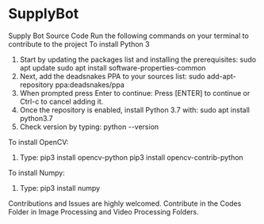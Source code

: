 # SupplyBot
Supply Bot Source Code
Run the following commands on your terminal to contribute to the project
To install Python 3
1. Start by updating the packages list and installing the prerequisites:
   sudo apt update
   sudo apt install software-properties-common
2. Next, add the deadsnakes PPA to your sources list:
   sudo add-apt-repository ppa:deadsnakes/ppa
3. When prompted press Enter to continue:
   Press [ENTER] to continue or Ctrl-c to cancel adding it.
4. Once the repository is enabled, install Python 3.7 with:
   sudo apt install python3.7
5. Check version by typing:
   python --version

To install OpenCV:
1. Type:
   pip3 install opencv-python
   pip3 install opencv-contrib-python

To install Numpy:
1. Type:
   pip3 install numpy



Contributions and Issues are highly welcomed. Contribute in the Codes Folder in Image Processing and Video Processing Folders. 
